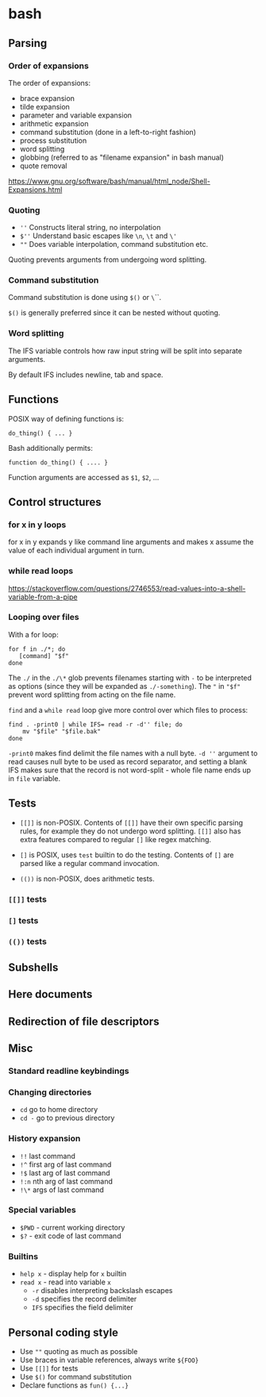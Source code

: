 # bash

## Parsing

### Order of expansions

The order of expansions:
- brace expansion
- tilde expansion
- parameter and variable expansion
- arithmetic expansion
- command substitution (done in a left-to-right fashion)
- process substitution
- word splitting
- globbing (referred to as "filename expansion" in bash manual)
- quote removal

<https://www.gnu.org/software/bash/manual/html_node/Shell-Expansions.html>

### Quoting

- `''` Constructs literal string, no interpolation
- `$''` Understand basic escapes like `\n`, `\t` and `\'`
- `""` Does variable interpolation, command substitution etc.

Quoting prevents arguments from undergoing word splitting.

### Command substitution

Command substitution is done using `$()` or `\`\``.

`$()` is generally preferred since it can be nested without quoting.

### Word splitting

The IFS variable controls how raw input string will be split into separate
arguments.

By default IFS includes newline, tab and space.

## Functions

POSIX way of defining functions is:

    do_thing() { ... }

Bash additionally permits:

    function do_thing() { .... }

Function arguments are accessed as `$1`, `$2`, ...

## Control structures

### for x in y loops

for x in y expands y like command line arguments and makes x assume the value of
each individual argument in turn. 

### while read loops

<https://stackoverflow.com/questions/2746553/read-values-into-a-shell-variable-from-a-pipe>

### Looping over files

With a for loop:

    for f in ./*; do
       [command] "$f"
    done

The `./` in the `./\*` glob prevents filenames starting with `-` to be
interpreted as options (since they will be expanded as `./-something`). The
`"` in `"$f"` prevent word splitting from acting on the file name.

`find` and a `while read` loop give more control over which files to process:

    find . -print0 | while IFS= read -r -d'' file; do
        mv "$file" "$file.bak"
    done

`-print0` makes find delimit the file names with a null byte. `-d ''` argument
to read causes null byte to be used as record separator, and setting a blank IFS
makes sure that the record is not word-split - whole file name ends up in `file`
variable.

## Tests

- `[[]]` is non-POSIX. Contents of `[[]]` have their own specific parsing rules,
  for example they do not undergo word splitting. `[[]]` also has extra features
  compared to regular `[]` like regex matching.

- `[]` is POSIX, uses `test` builtin to do the testing. Contents of `[]` are
  parsed like a regular command invocation.

- `(())` is non-POSIX, does arithmetic tests.

### `[[]]` tests

### `[]` tests

### `(())` tests

## Subshells

## Here documents

## Redirection of file descriptors

## Misc

### Standard readline keybindings 

### Changing directories

- `cd` go to home directory
- `cd -` go to previous directory

### History expansion

- `!!` last command
- `!^` first arg of last command
- `!$` last arg of last command
- `!:n` nth arg of last command
- `!\*` args of last command

### Special variables

- `$PWD` - current working directory
- `$?` - exit code of last command

### Builtins

- `help x` - display help for `x` builtin
- `read x` - read into variable `x`
    - `-r` disables interpreting backslash escapes
    - `-d` specifies the record delimiter
    - `IFS` specifies the field delimiter

## Personal coding style

- Use `""` quoting as much as possible
- Use braces in variable references, always write `${FOO}`
- Use `[[]]` for tests
- Use `$()` for command substitution
- Declare functions as `fun() {...}`
